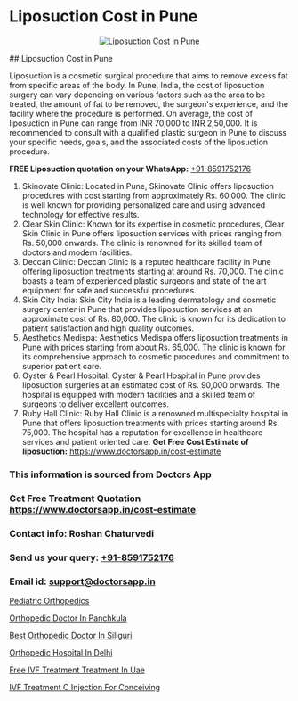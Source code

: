 # Liposuction Cost in Pune

<p align="center">
  <a href="null">
    <img src="null" alt="Liposuction Cost in Pune">
  </a>
</p>
## Liposuction Cost in Pune

Liposuction is a cosmetic surgical procedure that aims to remove excess fat from specific areas of the body. In Pune, India, the cost of liposuction surgery can vary depending on various factors such as the area to be treated, the amount of fat to be removed, the surgeon's experience, and the facility where the procedure is performed. On average, the cost of liposuction in Pune can range from INR 70,000 to INR 2,50,000. It is recommended to consult with a qualified plastic surgeon in Pune to discuss your specific needs, goals, and the associated costs of the liposuction procedure.

**FREE Liposuction quotation on your WhatsApp:**  [+91-8591752176](https://api.whatsapp.com/send?phone=8591752176)

1) Skinovate Clinic: Located in Pune, Skinovate Clinic offers liposuction procedures with cost starting from approximately Rs. 60,000. The clinic is well known for providing personalized care and using advanced technology for effective results.
2) Clear Skin Clinic: Known for its expertise in cosmetic procedures, Clear Skin Clinic in Pune offers liposuction services with prices ranging from Rs. 50,000 onwards. The clinic is renowned for its skilled team of doctors and modern facilities.
3) Deccan Clinic: Deccan Clinic is a reputed healthcare facility in Pune offering liposuction treatments starting at around Rs. 70,000. The clinic boasts a team of experienced plastic surgeons and state of the art equipment for safe and successful procedures.
4) Skin City India: Skin City India is a leading dermatology and cosmetic surgery center in Pune that provides liposuction services at an approximate cost of Rs. 80,000. The clinic is known for its dedication to patient satisfaction and high quality outcomes.
5) Aesthetics Medispa: Aesthetics Medispa offers liposuction treatments in Pune with prices starting from about Rs. 65,000. The clinic is known for its comprehensive approach to cosmetic procedures and commitment to superior patient care.
6) Oyster & Pearl Hospital: Oyster & Pearl Hospital in Pune provides liposuction surgeries at an estimated cost of Rs. 90,000 onwards. The hospital is equipped with modern facilities and a skilled team of surgeons to deliver excellent outcomes.
7) Ruby Hall Clinic: Ruby Hall Clinic is a renowned multispecialty hospital in Pune that offers liposuction treatments with prices starting around Rs. 75,000. The hospital has a reputation for excellence in healthcare services and patient oriented care.
**Get Free Cost Estimate of liposuction:** https://www.doctorsapp.in/cost-estimate

### This information is sourced from Doctors App 
### Get Free Treatment Quotation https://www.doctorsapp.in/cost-estimate
### Contact info: Roshan Chaturvedi 
### Send us your query: [+91-8591752176](https://api.whatsapp.com/send?phone=8591752176) 
### Email id: support@doctorsapp.in

[Pediatric Orthopedics](https://www.linkedin.com/pulse/pediatric-orthopedics-doctorsapp-united-arab-emirates-j61ce?trackingId=oQuUXSiRJcdy4ok4TqkysQ%3D%3D&lipi=urn%3Ali%3Apage%3Ad_flagship3_company_admin%3BSXrbBuk4SwWZ8nIcZ2zSvw%3D%3D)

[Orthopedic Doctor In Panchkula](https://www.linkedin.com/pulse/orthopedic-doctor-panchkula-doctorsapp-dhaka-njlde?trackingId=p6Z7hilyjxWuByT9sZBJ6g%3D%3D&lipi=urn%3Ali%3Apage%3Ad_flagship3_company_admin%3Bo%2BosOGJBSO63YocmsfjAZA%3D%3D)

[Best Orthopedic Doctor In Siliguri](https://medium.com/@vimalrana22/best-orthopedic-doctor-in-siliguri-7782c32ba57e)

[Orthopedic Hospital In Delhi](https://medium.com/@manish632504/orthopedic-hospital-in-delhi-4f47646f04db)

[Free IVF Treatment Treatment In Uae](https://doctors-apps.github.io/doctorsapp/free-ivf-treatment-treatment-in-uae)

[IVF Treatment C Injection For Conceiving](https://doctors-apps.github.io/doctorsapp/ivf-treatment-c-injection-for-conceiving)

